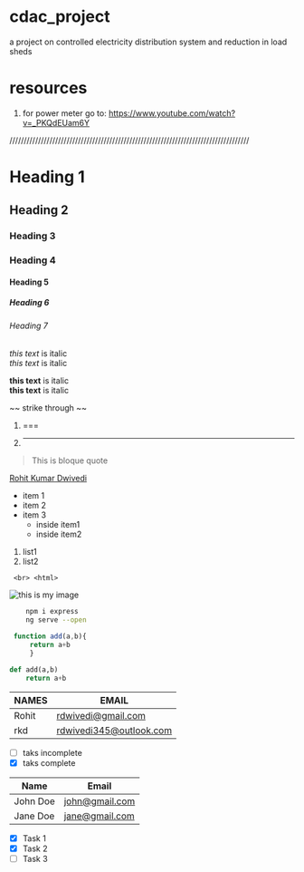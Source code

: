 # cdac_project
a project on controlled electricity distribution system and reduction in load sheds
# resources
1) for power meter go to: https://www.youtube.com/watch?v=_PKQdEUam6Y




////////////////////////////////////////////////////////////////////////////////////
<!-- dummy code for learning  markdown lang>
<!-- heading -->
# Heading 1
## Heading 2
### Heading 3
### Heading 4
#### Heading 5
##### Heading 6
###### Heading 7
<!-- Italics -->
*this text* is italic <br>
_this text_ is italic
<!-- Strong -->

**this text** is italic <br>
__this text__ is italic

<!-- Strike through -->
~~ strike through ~~
<!-- horizontal rule -->
1) ===
2) ___

<!-- block quotes -->
> This is bloque quote

<!-- LINK -->
[Rohit Kumar Dwivedi](rohitkumardwivedi.ml "goto my website") 

<!-- Ordered list  -->
* item 1
* item 2
* item 3
    * inside item1
    * inside item2

<!-- unorderd lis-->
1. list1
1. list2
<!-- code -->
` <br> <html>`
<!-- image-->
![this is my image](https://avatars0.githubusercontent.com/u/30552632?s=40&v=4)

<!-- gihub specific codes-->
<!--codes -->
```bash
    npm i express
    ng serve --open
```

```javascript
 function add(a,b){
     return a+b
     }
```
```python
def add(a,b)
    return a+b
```

<!-- tables -->
| NAMES  | EMAIL|
| -------|------|
|Rohit   |rdwivedi@gmail.com|rdwics@gmail.com|
|rkd|rdwivedi345@outlook.com

<!-- task list -->
* [ ] taks incomplete
* [x] taks complete

<!-- Tables -->
| Name     | Email          |
| -------- | -------------- |
| John Doe | john@gmail.com |
| Jane Doe | jane@gmail.com |

<!-- Task List -->
* [x] Task 1
* [x] Task 2
* [ ] Task 3
